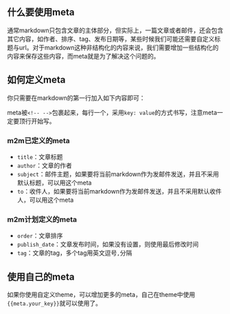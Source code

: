 <!--
title: 如何使用meta
-->

## 什么要使用meta

通常markdown只包含文章的主体部分，但实际上，一篇文章或者邮件，还会包含其它内容，如作者、排序、tag、发布日期等，某些时候我们可能还需要自定义标题与url。对于markdown这种非结构化的内容来说，我们需要增加一些结构化的内容来保存这些内容，而meta就是为了解决这个问题的。

## 如何定义meta

你只需要在markdown的第一行加入如下内容即可：

  <!--
  title: 这里是自定义的meta
  subject: 这是另一个meta
  -->

meta被`<!-- -->`包裹起来，每行一个，采用`key: value`的方式书写，注意meta一定要顶行开始写。

### m2m已定义的meta

* `title`：文章标题
* `author`：文章的作者
* `subject`：邮件主题，如果要将当前markdown作为发邮件发送，并且不采用默认标题，可以用这个meta
* `to`：收件人，如果要将当前markdown作为发邮件发送，并且不采用默认收件人，可以用这个meta

### m2m计划定义的meta

* `order`：文章排序
* `publish_date`：文章发布时间，如果没有设置，则使用最后修改时间
* `tag`：文章的tag，多个tag用英文逗号`,`分隔

## 使用自己的meta

如果你使用自定义theme，可以增加更多的meta，自己在theme中使用`{{meta.your_key}}`就可以使用了。